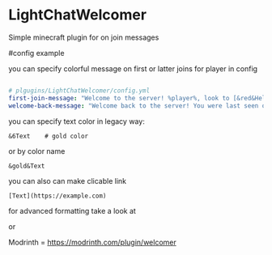 ﻿# LightChatWelcomer 


Simple minecraft plugin for on join messages 

#config example

you can specify colorful message on first or latter joins for player in config 


```yml

# plgugins/LightChatWelcomer/config.yml
first-join-message: "Welcome to the server! %player%, look to [&red&Hello](https://example.com)"
welcome-back-message: "Welcome back to the server! You were last seen on %lastseen%"

```

you can specify text color in legacy way:

```
&6Text    # gold color
```

or by color name

```
&gold&Text 
```

you can also can make clicable link

```
[Text](https://example.com)                             
```

for advanced formatting take a look at 

or 

Modrinth = https://modrinth.com/plugin/welcomer
